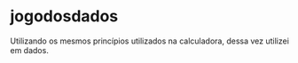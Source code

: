 # jogodosdados
Utilizando os mesmos princípios utilizados na calculadora, dessa vez utilizei em dados.
